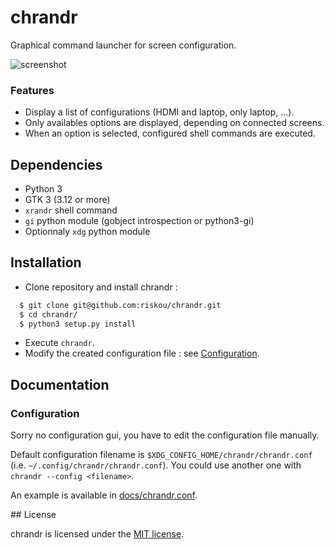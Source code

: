 # chrandr

Graphical command launcher for screen configuration.

![screenshot](https://cloud.githubusercontent.com/assets/7990479/19664496/efafdcfc-9a40-11e6-811c-15f14e3ca1a4.png)

### Features

- Display a list of configurations (HDMI and laptop, only laptop, ...).
- Only availables options are displayed, depending on connected screens.
- When an option is selected, configured shell commands are executed.

## Dependencies

- Python 3
- GTK 3 (3.12 or more)
- `xrandr` shell command
- `gi` python module (gobject introspection or python3-gi)
- Optionnaly `xdg` python module

## Installation

- Clone repository and install chrandr :
```sh
  $ git clone git@github.com:riskou/chrandr.git
  $ cd chrandr/
  $ python3 setup.py install
```
- Execute `chrandr`.
- Modify the created configuration file : see [Configuration](#configuration).

## Documentation

### Configuration

Sorry no configuration gui, you have to edit the configuration file manually.

Default configuration filename is `$XDG_CONFIG_HOME/chrandr/chrandr.conf`
(i.e. `~/.config/chrandr/chrandr.conf`).
You could use another one with `chrandr --config <filename>`.

An example is available in [docs/chrandr.conf](docs/chrandr.conf).

## License

chrandr is licensed under the [MIT license](LICENSE).
